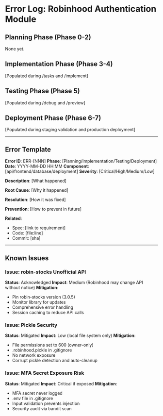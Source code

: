 # Error Log: Robinhood Authentication Module

## Planning Phase (Phase 0-2)
None yet.

## Implementation Phase (Phase 3-4)
[Populated during /tasks and /implement]

## Testing Phase (Phase 5)
[Populated during /debug and /preview]

## Deployment Phase (Phase 6-7)
[Populated during staging validation and production deployment]

---

## Error Template

**Error ID**: ERR-[NNN]
**Phase**: [Planning/Implementation/Testing/Deployment]
**Date**: YYYY-MM-DD HH:MM
**Component**: [api/frontend/database/deployment]
**Severity**: [Critical/High/Medium/Low]

**Description**:
[What happened]

**Root Cause**:
[Why it happened]

**Resolution**:
[How it was fixed]

**Prevention**:
[How to prevent in future]

**Related**:
- Spec: [link to requirement]
- Code: [file:line]
- Commit: [sha]

---

## Known Issues

### Issue: robin-stocks Unofficial API
**Status**: Acknowledged
**Impact**: Medium (Robinhood may change API without notice)
**Mitigation**:
- Pin robin-stocks version (3.0.5)
- Monitor library for updates
- Comprehensive error handling
- Session caching to reduce API calls

### Issue: Pickle Security
**Status**: Mitigated
**Impact**: Low (local file system only)
**Mitigation**:
- File permissions set to 600 (owner-only)
- .robinhood.pickle in .gitignore
- No network exposure
- Corrupt pickle detection and auto-cleanup

### Issue: MFA Secret Exposure Risk
**Status**: Mitigated
**Impact**: Critical if exposed
**Mitigation**:
- MFA secret never logged
- .env file in .gitignore
- Input validation prevents injection
- Security audit via bandit scan
